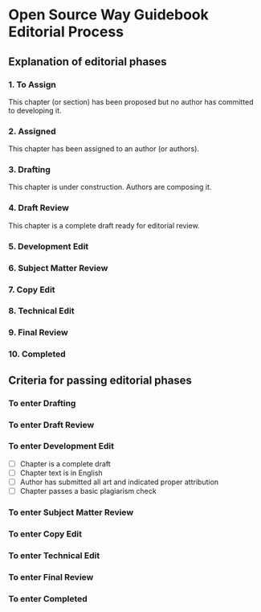 # Open Source Way Guidebook Editorial Process

## Explanation of editorial phases

### 1. To Assign
This chapter (or section) has been proposed but no author has committed to developing it.

### 2. Assigned
This chapter has been assigned to an author (or authors).

### 3. Drafting
This chapter is under construction. Authors are composing it.

### 4. Draft Review
This chapter is a complete draft ready for editorial review.

### 5. Development Edit

### 6. Subject Matter Review

### 7. Copy Edit

### 8. Technical Edit

### 9. Final Review

### 10. Completed

## Criteria for passing editorial phases

### To enter Drafting

### To enter Draft Review

### To enter Development Edit

- [ ] Chapter is a complete draft
- [ ] Chapter text is in English
- [ ] Author has submitted all art and indicated proper attribution
- [ ] Chapter passes a basic plagiarism check

### To enter Subject Matter Review

### To enter Copy Edit

### To enter Technical Edit

### To enter Final Review

### To enter Completed
